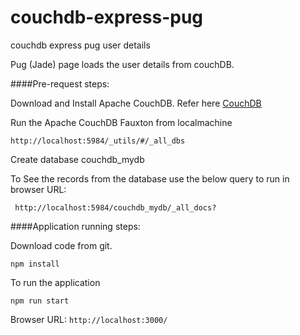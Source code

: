 # couchdb-express-pug
couchdb express pug user details

Pug (Jade) page loads the user details from couchDB.

####Pre-request steps:

Download and Install Apache CouchDB. Refer here <a href="https://couchdb.apache.org/">CouchDB</a>

Run the Apache CouchDB Fauxton from localmachine  

```http://localhost:5984/_utils/#/_all_dbs```

Create database couchdb_mydb

To See the records from the database use the below query to run in browser URL:

``` http://localhost:5984/couchdb_mydb/_all_docs?```

####Application running steps:

Download code from git.

``` npm install ```

To run the application

```npm run start```

Browser URL:
```http://localhost:3000/```
